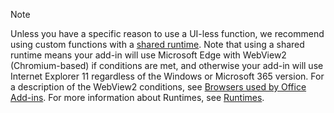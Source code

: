 >[!NOTE]
> Unless you have a specific reason to use a UI-less function, we recommend using custom functions with a [shared runtime](../develop/configure-your-add-in-to-use-a-shared-runtime.md). Note that using a shared runtime means your add-in will use Microsoft Edge with WebView2 (Chromium-based) if conditions are met, and otherwise your add-in will use Internet Explorer 11 regardless of the Windows or Microsoft 365 version. For a description of the WebView2 conditions, see [Browsers used by Office Add-ins](../concepts/browsers-used-by-office-web-add-ins.md). For more information about Runtimes, see [Runtimes](/javascript/api/manifest/runtimes.md).